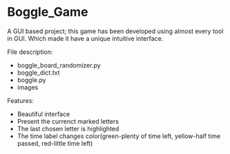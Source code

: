 # Boggle_Game
A GUI based project; this game has been developed using almost every tool in GUI. Which made it have a unique intuitive interface.



File description:   
     
  * boggle_board_randomizer.py
  * boggle_dict.txt
  * boggle.py
  * images


Features:
     
* Beautiful interface
* Present the currenct marked letters
* The last chosen letter is highlighted 
* The time label changes color(green-plenty of time left, 
yellow-half time passed, red-little time left)
